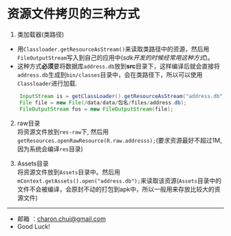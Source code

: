资源文件拷贝的三种方式
=====

1. 类加载器(类路径)                 
- 用`Classloader.getResourceAsStream()`来读取类路径中的资源，然后用`FileOutputStream`写入到自己的应用中(*sdk开发的时候经常用这种方式*)。
- 这种方式**必须**要将数据库`address.db`放到**src**目录下，这样编译后就会直接将`address.db`生成到`bin/classes`目录中，会在类路径下，所以可以使用`Classloader`进行加载.
```java
    InputStream is = getClassLoader().getResourceAsStream("address.db");
    File file = new File(/data/data/包名/files/address.db);
    FileOutputStream fos = new FileOutputStream(file);
```
2. raw目录   
    将资源文件放到`res-raw`下, 然后用`getResources.openRawResource(R.raw.addresss);`(要求资源最好不超过1M,因为系统会编译`res`目录)

3. Assets目录   
    将资源文件放到`Assets`目录中。然后用`mContext.getAssets().open("address.db");`来读取该资源(`Assets`目录中的文件不会被编译，会原封不动的打包到apk中，所以一般用来存放比较大的资源文件)

----

- 邮箱 ：charon.chui@gmail.com  
- Good Luck! 